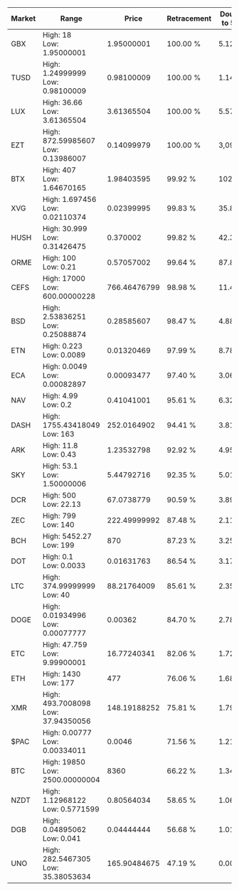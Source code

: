 | Market | Range | Price| Retracement | Doubles to 50% |
| --- | --- | --- | --- | --- |
| GBX | High: 18<br />Low: 1.95000001 | 1.95000001 | 100.00 % | 5.12 |
| TUSD | High: 1.24999999<br />Low: 0.98100009 | 0.98100009 | 100.00 % | 1.14 |
| LUX | High: 36.66<br />Low: 3.61365504 | 3.61365504 | 100.00 % | 5.57 |
| EZT | High: 872.59985607<br />Low: 0.13986007 | 0.14099979 | 100.00 % | 3,094.83 |
| BTX | High: 407<br />Low: 1.64670165 | 1.98403595 | 99.92 % | 102.98 |
| XVG | High: 1.697456<br />Low: 0.02110374 | 0.02399995 | 99.83 % | 35.80 |
| HUSH | High: 30.999<br />Low: 0.31426475 | 0.370002 | 99.82 % | 42.31 |
| ORME | High: 100<br />Low: 0.21 | 0.57057002 | 99.64 % | 87.82 |
| CEFS | High: 17000<br />Low: 600.00000228 | 766.46476799 | 98.98 % | 11.48 |
| BSD | High: 2.53836251<br />Low: 0.25088874 | 0.28585607 | 98.47 % | 4.88 |
| ETN | High: 0.223<br />Low: 0.0089 | 0.01320469 | 97.99 % | 8.78 |
| ECA | High: 0.0049<br />Low: 0.00082897 | 0.00093477 | 97.40 % | 3.06 |
| NAV | High: 4.99<br />Low: 0.2 | 0.41041001 | 95.61 % | 6.32 |
| DASH | High: 1755.43418049<br />Low: 163 | 252.0164902 | 94.41 % | 3.81 |
| ARK | High: 11.8<br />Low: 0.43 | 1.23532798 | 92.92 % | 4.95 |
| SKY | High: 53.1<br />Low: 1.50000006 | 5.44792716 | 92.35 % | 5.01 |
| DCR | High: 500<br />Low: 22.13 | 67.0738779 | 90.59 % | 3.89 |
| ZEC | High: 799<br />Low: 140 | 222.49999992 | 87.48 % | 2.11 |
| BCH | High: 5452.27<br />Low: 199 | 870 | 87.23 % | 3.25 |
| DOT | High: 0.1<br />Low: 0.0033 | 0.01631763 | 86.54 % | 3.17 |
| LTC | High: 374.99999999<br />Low: 40 | 88.21764009 | 85.61 % | 2.35 |
| DOGE | High: 0.01934996<br />Low: 0.00077777 | 0.00362 | 84.70 % | 2.78 |
| ETC | High: 47.759<br />Low: 9.99900001 | 16.77240341 | 82.06 % | 1.72 |
| ETH | High: 1430<br />Low: 177 | 477 | 76.06 % | 1.68 |
| XMR | High: 493.7008098<br />Low: 37.94350056 | 148.19188252 | 75.81 % | 1.79 |
| $PAC | High: 0.00777<br />Low: 0.00334011 | 0.0046 | 71.56 % | 1.21 |
| BTC | High: 19850<br />Low: 2500.00000004 | 8360 | 66.22 % | 1.34 |
| NZDT | High: 1.12968122<br />Low: 0.5771599 | 0.80564034 | 58.65 % | 1.06 |
| DGB | High: 0.04895062<br />Low: 0.041 | 0.04444444 | 56.68 % | 1.01 |
| UNO | High: 282.5467305<br />Low: 35.38053634 | 165.90484675 | 47.19 % | 0.00 |
